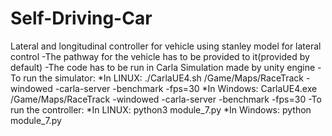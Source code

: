 # Self-Driving-Car
Lateral and longitudinal controller for vehicle using stanley model for lateral control
  -The pathway for the vehicle has to be provided to it(provided by default)
  -The code has to be run in Carla Simulation made by unity engine
  -To run the simulator:
    *In LINUX:
      ./CarlaUE4.sh /Game/Maps/RaceTrack -windowed -carla-server -benchmark -fps=30
    *In Windows:
      CarlaUE4.exe /Game/Maps/RaceTrack -windowed -carla-server -benchmark -fps=30
  -To run the controller:
    *In LINUX:
      python3 module_7.py
    *In Windows:
      python module_7.py

